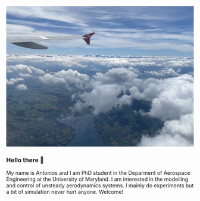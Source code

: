 <img src="images/swiss.jpg" alt="drawing"/>

### Hello there 👋
My name is Antonios and I am PhD student in the Deparment of Aerospace Engineering at the University of Maryland. I am interested in the modelling and control of unsteady aerodynamics systems. I mainly do experiments but a bit of simulation never hurt anyone. Welcome! 


<!--
**antoniosgeme/antoniosgeme** is a ✨ _special_ ✨ repository because its `README.md` (this file) appears on your GitHub profile.

Here are some ideas to get you started:

- 🔭 I’m currently working on ...
- 🌱 I’m currently learning ...
- 👯 I’m looking to collaborate on ...
- 🤔 I’m looking for help with ...
- 💬 Ask me about ...
- 📫 How to reach me: ...
- 😄 Pronouns: ...
- ⚡ Fun fact: ...
-->
